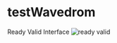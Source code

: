 # testWavedrom

Ready Valid Interface
![ready valid](https://svg.wavedrom.com/github/BrewKris/testWavedrom/main/rdyVld.json5)
